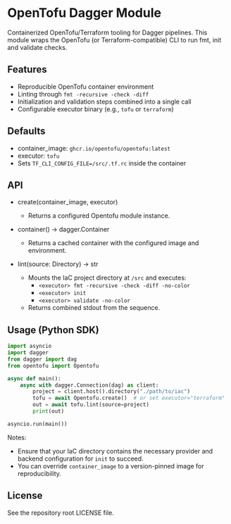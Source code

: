 # OpenTofu Dagger Module

Containerized OpenTofu/Terraform tooling for Dagger pipelines. This module wraps the OpenTofu (or Terraform-compatible) CLI to run fmt, init and validate checks.

## Features
- Reproducible OpenTofu container environment
- Linting through `fmt -recursive -check -diff`
- Initialization and validation steps combined into a single call
- Configurable executor binary (e.g., `tofu` or `terraform`)

## Defaults
- container_image: `ghcr.io/opentofu/opentofu:latest`
- executor: `tofu`
- Sets `TF_CLI_CONFIG_FILE=/src/.tf.rc` inside the container

## API

- create(container_image, executor)
  - Returns a configured Opentofu module instance.

- container() -> dagger.Container
  - Returns a cached container with the configured image and environment.

- lint(source: Directory) -> str
  - Mounts the IaC project directory at `/src` and executes:
    - `<executor> fmt -recursive -check -diff -no-color`
    - `<executor> init`
    - `<executor> validate -no-color`
  - Returns combined stdout from the sequence.

## Usage (Python SDK)

```python
import asyncio
import dagger
from dagger import dag
from opentofu import Opentofu

async def main():
    async with dagger.Connection(dag) as client:
        project = client.host().directory("./path/to/iac")
        tofu = await Opentofu.create()  # or set executor="terraform"
        out = await tofu.lint(source=project)
        print(out)

asyncio.run(main())
```

Notes:
- Ensure that your IaC directory contains the necessary provider and backend configuration for `init` to succeed.
- You can override `container_image` to a version-pinned image for reproducibility.

## License
See the repository root LICENSE file.

